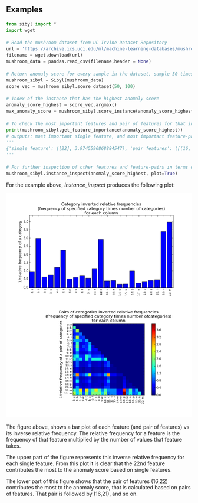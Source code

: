 ## Examples

```python
from sibyl import *
import wget

# Read the mushroom dataset from UC Irvine Dataset Repository
url = 'https://archive.ics.uci.edu/ml/machine-learning-databases/mushroom/agaricus-lepiota.data'
filename = wget.download(url)
mushroom_data = pandas.read_csv(filename,header = None)

# Return anomaly score for every sample in the dataset, sample 50 times and include 100 instances in each sample
mushroom_sibyl = Sibyl(mushroom_data)
score_vec = mushroom_sibyl.score_dataset(50, 100)

# Index of the instance that has the highest anomaly score
anomaly_score_highest = score_vec.argmax()
max_anomaly_score = mushroom_sibyl.score_instance(anomaly_score_highest, 50, 100)

# To check the most important features and pair of features for that instance
print(mushroom_sibyl.get_feature_importance(anomaly_score_highest))
# outputs: most important single feature, and most important feature-pairs, in terms of contribution to the total anomaly score for the instance with the index "anomaly_score_highest"
'''
{'single feature': ([22], 3.9745596868884547), 'pair features': ([(16, 22)], 3.9745596868884547)}
'''

# For further inspection of other features and feature-pairs in terms of contribution to the total anomaly score: *instance_inspect* returns the contribution of each single feature, and feature-pair, in the total anomaly score for a specific instance.
mushroom_sibyl.instance_inspect(anomaly_score_highest, plot=True)
```

For the example above, *instance_inspect* produces the following plot:

![instance_inspect plot](instance_inspect.png)

The figure above, shows a bar plot of each feature (and pair of features) vs its inverse relative frequency. The relative frequency for a feature is the frequency of that feature multiplied by the number of values that feature takes.

The upper part of the figure represents this inverse relative frequency for each single feature. From this plot it is clear that the 22nd feature contributes the most to the anomaly score based on single features.

The lower part of this figure shows that the pair of features (16,22) contributes the most to the anomaly score, that is calculated based on pairs of features. That pair is followed by (16,21), and so on.
